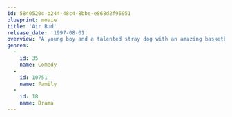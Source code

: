 ```yaml
---
id: 5840520c-b244-48c4-8bbe-e868d2f95951
blueprint: movie
title: 'Air Bud'
release_date: '1997-08-01'
overview: "A young boy and a talented stray dog with an amazing basketball playing ability become instant friends. Rebounding from his father's accidental death, 12-year-old Josh Framm moves with his family to the small town of Fernfield, Washington. The new kid in town, Josh has no friends and is too shy to try out for the school basketball team. Instead he prefers to practice alone on an abandoned court, he befriends a runaway golden retriever named Buddy. Josh is amazed when he realizes that Buddy loves basketball...that is playing basketball...and he is GOOD! Josh eventually makes the school team and Buddy is named the Team Mascot. Josh and Buddy become the stars of halftime. Buddy's half-time talent draws media attention. Unfortunately, when Buddy's mean former owner, Norm Snively, comes along with a scheme to cash in on the pup's celebrity, it looks like they are going to be separated."
genres:
  -
    id: 35
    name: Comedy
  -
    id: 10751
    name: Family
  -
    id: 18
    name: Drama
---
```

